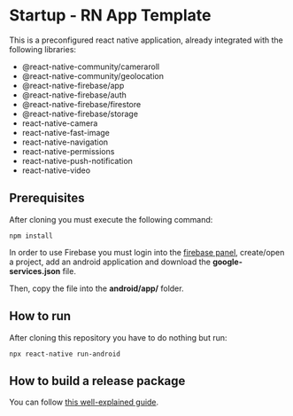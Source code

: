 # Startup - RN App Template
This is a preconfigured react native application, already integrated with the following libraries:

 - @react-native-community/cameraroll
 - @react-native-community/geolocation
 - @react-native-firebase/app
 - @react-native-firebase/auth
 - @react-native-firebase/firestore
 - @react-native-firebase/storage
 - react-native-camera
 - react-native-fast-image
 - react-native-navigation
 - react-native-permissions
 - react-native-push-notification
 - react-native-video

## Prerequisites
After cloning you must execute the following command:

    npm install

In order to use Firebase you must login into the [firebase panel](http://firebase.google.com/), create/open a project, add an android application and download the **google-services.json** file.

Then, copy the file into the **android/app/** folder.

## How to run

After cloning this repository you have to do nothing but run:

    npx react-native run-android

## How to build a release package
You can follow [this well-explained guide](https://www.instamobile.io/android-development/generate-react-native-release-build-android/).